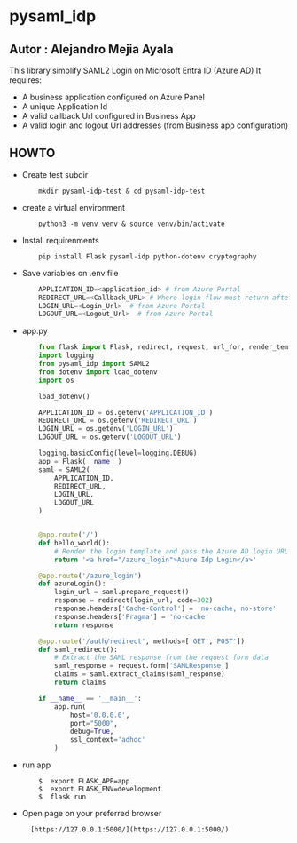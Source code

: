 # pysaml_idp
## Autor : Alejandro Mejia Ayala

This library simplify SAML2 Login on Microsoft Entra ID (Azure AD)
It requires:

* A business application configured on Azure Panel
* A unique Application Id
* A valid callback Url configured in Business App
* A valid login and logout Url addresses (from Business app configuration)

## HOWTO

* Create test subdir

    ```
        mkdir pysaml-idp-test & cd pysaml-idp-test
    ```

* create a virtual environment

    ```
        python3 -m venv venv & source venv/bin/activate
    ```

* Install requirenments

    ```
        pip install Flask pysaml-idp python-dotenv cryptography
    ```

* Save variables on .env file

    ```python
        APPLICATION_ID=<application_id> # from Azure Portal
        REDIRECT_URL=<Callback_URL> # Where login flow must return after Identification
        LOGIN_URL=<Login_Url>  # from Azure Portal
        LOGOUT_URL=<Logout_Url>  # from Azure Portal
    ```

* app.py

    ```python
        from flask import Flask, redirect, request, url_for, render_template
        import logging
        from pysaml_idp import SAML2
        from dotenv import load_dotenv
        import os

        load_dotenv()

        APPLICATION_ID = os.getenv('APPLICATION_ID')
        REDIRECT_URL = os.getenv('REDIRECT_URL')
        LOGIN_URL = os.getenv('LOGIN_URL')
        LOGOUT_URL = os.getenv('LOGOUT_URL')

        logging.basicConfig(level=logging.DEBUG)
        app = Flask(__name__)
        saml = SAML2(
            APPLICATION_ID,
            REDIRECT_URL,
            LOGIN_URL,
            LOGOUT_URL
        )


        @app.route('/')
        def hello_world():
            # Render the login template and pass the Azure AD login URL to the template
            return '<a href="/azure_login">Azure Idp Login</a>'

        @app.route('/azure_login')
        def azureLogin():
            login_url = saml.prepare_request()
            response = redirect(login_url, code=302)
            response.headers['Cache-Control'] = 'no-cache, no-store'
            response.headers['Pragma'] = 'no-cache'
            return response

        @app.route('/auth/redirect', methods=['GET','POST'])
        def saml_redirect():
            # Extract the SAML response from the request form data
            saml_response = request.form['SAMLResponse']
            claims = saml.extract_claims(saml_response)
            return claims

        if __name__ == '__main__':
            app.run(
                host='0.0.0.0',
                port="5000",
                debug=True,
                ssl_context='adhoc'
            )
    ```

* run app
    ```console
        $  export FLASK_APP=app
        $  export FLASK_ENV=development
        $  flask run
    ```

* Open page on your preferred browser


        [https://127.0.0.1:5000/](https://127.0.0.1:5000/)

